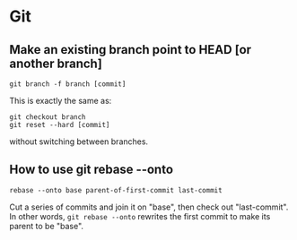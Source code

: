 # Git

## Make an existing branch point to HEAD [or another branch]

    git branch -f branch [commit]

This is exactly the same as:

    git checkout branch
    git reset --hard [commit]

without switching between branches.


## How to use git rebase --onto

    rebase --onto base parent-of-first-commit last-commit

Cut a series of commits and join it on "base", then check out "last-commit".
In other words, `git rebase --onto` rewrites the first commit
to make its parent to be "base".
